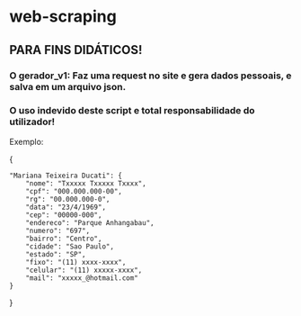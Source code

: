 # web-scraping
               
##  PARA FINS DIDÁTICOS!
### O gerador_v1: Faz uma request no site e gera dados pessoais, e salva em um arquivo json.

### O uso indevido deste script e total responsabilidade do utilizador!

Exemplo:

{

    "Mariana Teixeira Ducati": {
        "nome": "Txxxxx Txxxxx Txxxx",
        "cpf": "000.000.000-00",
        "rg": "00.000.000-0",
        "data": "23/4/1969",
        "cep": "00000-000",
        "endereco": "Parque Anhangabau",
        "numero": "697",
        "bairro": "Centro",
        "cidade": "Sao Paulo",
        "estado": "SP",
        "fixo": "(11) xxxx-xxxx",
        "celular": "(11) xxxxx-xxxx",
        "mail": "xxxxx_@hotmail.com"
    }
}


